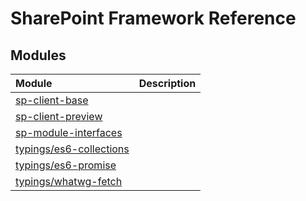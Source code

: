 # SharePoint Framework Reference

## Modules

| Module	   | Description|
|:-------------|:-------|
|[sp-client-base](./spfx/sp-client-base.md)||
|[sp-client-preview](./spfx/sp-client-preview.md)||
|[sp-module-interfaces](./spfx/sp-module-interfaces.md)||
|[typings/es6-collections](./spfx/es6-collections.md)||
|[typings/es6-promise](./spfx/es6-promise.md)||
|[typings/whatwg-fetch](./spfx/whatwg-fetch.md)||
